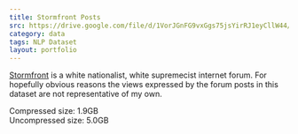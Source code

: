 ```yaml
---
title: Stormfront Posts
src: https://drive.google.com/file/d/1VorJGnFG9vxGgs75jsYirRJ1eyCllW44/view?usp=sharing
category: data
tags: NLP Dataset
layout: portfolio
---
```


[Stormfront](https://en.wikipedia.org/wiki/Stormfront_(website)) is a white nationalist, white supremecist internet forum.
For hopefully obvious reasons the views expressed by the forum posts in
this dataset are not representative of my own.

Compressed size: 1.9GB
<br>Uncompressed size: 5.0GB